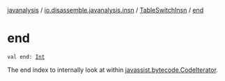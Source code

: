 [javanalysis](../../index.md) / [io.disassemble.javanalysis.insn](../index.md) / [TableSwitchInsn](index.md) / [end](./end.md)

# end

`val end: `[`Int`](https://kotlinlang.org/api/latest/jvm/stdlib/kotlin/-int/index.html)

The end index to internally look at within [javassist.bytecode.CodeIterator](#).

